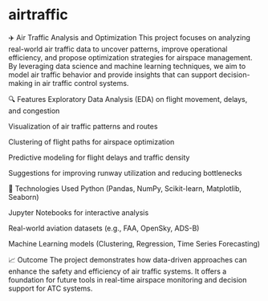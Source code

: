 # airtraffic

✈️ Air Traffic Analysis and Optimization
This project focuses on analyzing real-world air traffic data to uncover patterns, improve operational efficiency, and propose optimization strategies for airspace management. By leveraging data science and machine learning techniques, we aim to model air traffic behavior and provide insights that can support decision-making in air traffic control systems.

🔍 Features
Exploratory Data Analysis (EDA) on flight movement, delays, and congestion

Visualization of air traffic patterns and routes

Clustering of flight paths for airspace optimization

Predictive modeling for flight delays and traffic density

Suggestions for improving runway utilization and reducing bottlenecks

🧰 Technologies Used
Python (Pandas, NumPy, Scikit-learn, Matplotlib, Seaborn)

Jupyter Notebooks for interactive analysis

Real-world aviation datasets (e.g., FAA, OpenSky, ADS-B)

Machine Learning models (Clustering, Regression, Time Series Forecasting)

📈 Outcome
The project demonstrates how data-driven approaches can enhance the safety and efficiency of air traffic systems. It offers a foundation for future tools in real-time airspace monitoring and decision support for ATC systems.

